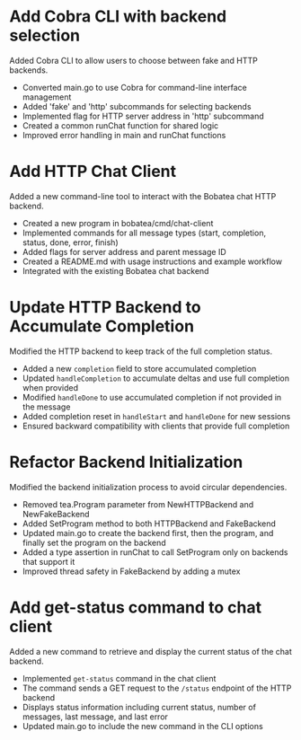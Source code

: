 # Add Cobra CLI with backend selection

Added Cobra CLI to allow users to choose between fake and HTTP backends.

- Converted main.go to use Cobra for command-line interface management
- Added 'fake' and 'http' subcommands for selecting backends
- Implemented flag for HTTP server address in 'http' subcommand
- Created a common runChat function for shared logic
- Improved error handling in main and runChat functions

# Add HTTP Chat Client

Added a new command-line tool to interact with the Bobatea chat HTTP backend.

- Created a new program in bobatea/cmd/chat-client
- Implemented commands for all message types (start, completion, status, done, error, finish)
- Added flags for server address and parent message ID
- Created a README.md with usage instructions and example workflow
- Integrated with the existing Bobatea chat backend

# Update HTTP Backend to Accumulate Completion

Modified the HTTP backend to keep track of the full completion status.

- Added a new `completion` field to store accumulated completion
- Updated `handleCompletion` to accumulate deltas and use full completion when provided
- Modified `handleDone` to use accumulated completion if not provided in the message
- Added completion reset in `handleStart` and `handleDone` for new sessions
- Ensured backward compatibility with clients that provide full completion

# Refactor Backend Initialization

Modified the backend initialization process to avoid circular dependencies.

- Removed tea.Program parameter from NewHTTPBackend and NewFakeBackend
- Added SetProgram method to both HTTPBackend and FakeBackend
- Updated main.go to create the backend first, then the program, and finally set the program on the backend
- Added a type assertion in runChat to call SetProgram only on backends that support it
- Improved thread safety in FakeBackend by adding a mutex

# Add get-status command to chat client

Added a new command to retrieve and display the current status of the chat backend.

- Implemented `get-status` command in the chat client
- The command sends a GET request to the `/status` endpoint of the HTTP backend
- Displays status information including current status, number of messages, last message, and last error
- Updated main.go to include the new command in the CLI options
